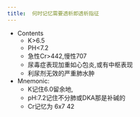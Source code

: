 ```yaml
---
title:  何时记忆需要透析即透析指征
--- 
```


- Contents
  - K>6.5
  - PH<7.2
  - 急性Cr>442,慢性707
  - 尿毒症表现加重如心包炎,或有中枢表现
  - 利尿剂无效的严重肺水肿
- Mnemonic:
  - K记住6.0留余地,
  - pH:7.2记住不分肺或DKA那是补碱的
  - Cr记忆为 6x7 42

